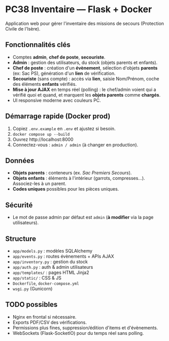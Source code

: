# PC38 Inventaire — Flask + Docker

Application web pour gérer l'inventaire des missions de secours (Protection Civile de l'Isère).

## Fonctionnalités clés
- Comptes **admin**, **chef de poste**, **secouriste**.
- **Admin** : gestion des utilisateurs, du stock (objets parents et enfants).
- **Chef de poste** : création d'un **évènement**, sélection d'objets **parents** (ex: Sac PS), génération d'un **lien** de vérification.
- **Secouriste** (sans compte) : accès via **lien**, saisie Nom/Prénom, coche des éléments **enfants** vérifiés.
- **Mise à jour AJAX** en temps réel (polling) : le chef/admin voient qui a vérifié quoi et quand, et marquent les **objets parents** comme **chargés**.
- UI responsive moderne avec couleurs PC.

## Démarrage rapide (Docker prod)
1. Copiez `.env.example` en `.env` et ajustez si besoin.
2. `docker compose up --build`
3. Ouvrez http://localhost:8000
4. Connectez-vous : `admin / admin` (à changer en production).

## Données
- **Objets parents** : conteneurs (ex. *Sac Premiers Secours*).
- **Objets enfants** : éléments à l'intérieur (garrots, compresses…). Associez-les à un parent.
- **Codes uniques** possibles pour les pièces uniques.

## Sécurité
- Le mot de passe admin par défaut est `admin` (**à modifier** via la page utilisateurs).

## Structure
- `app/models.py` : modèles SQLAlchemy
- `app/events.py` : routes évènements + APIs AJAX
- `app/inventory.py` : gestion du stock
- `app/auth.py` : auth & admin utilisateurs
- `app/templates/` : pages HTML Jinja2
- `app/static/` : CSS & JS
- `Dockerfile`, `docker-compose.yml`
- `wsgi.py` (Gunicorn)

## TODO possibles
- Nginx en frontal si nécessaire.
- Exports PDF/CSV des vérifications.
- Permissions plus fines, suppression/édition d'items et d'évènements.
- WebSockets (Flask-SocketIO) pour du temps réel sans polling.
